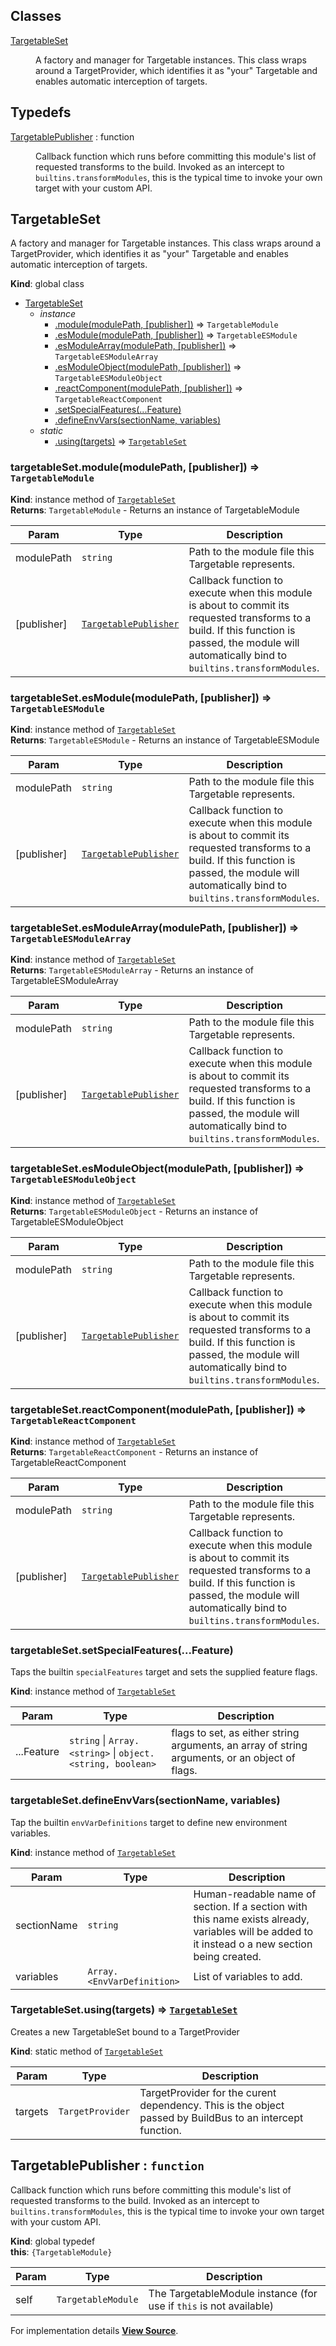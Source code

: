## Classes

<dl>
<dt><a href="#TargetableSet">TargetableSet</a></dt>
<dd>

A factory and manager for Targetable instances.
This class wraps around a TargetProvider, which identifies it as "your"
Targetable and enables automatic interception of targets.

</dd>
</dl>

## Typedefs

<dl>
<dt><a href="#TargetablePublisher">TargetablePublisher</a> : <inlineCode>function</inlineCode></dt>
<dd>

Callback function which runs before committing this module's list of requested transforms to the build. Invoked as an intercept to `builtins.transformModules`, this is the typical time to invoke your own target with your custom API.

</dd>
</dl>

<a name="TargetableSet" id="TargetableSet"></a>

## TargetableSet

A factory and manager for Targetable instances.
This class wraps around a TargetProvider, which identifies it as "your"
Targetable and enables automatic interception of targets.

**Kind**: global class

- [TargetableSet](#TargetableSet)
  - _instance_
    - [.module(modulePath, [publisher])](#TargetableSet+module) ⇒ `TargetableModule`
    - [.esModule(modulePath, [publisher])](#TargetableSet+esModule) ⇒ `TargetableESModule`
    - [.esModuleArray(modulePath, [publisher])](#TargetableSet+esModuleArray) ⇒ `TargetableESModuleArray`
    - [.esModuleObject(modulePath, [publisher])](#TargetableSet+esModuleObject) ⇒ `TargetableESModuleObject`
    - [.reactComponent(modulePath, [publisher])](#TargetableSet+reactComponent) ⇒ `TargetableReactComponent`
    - [.setSpecialFeatures(...Feature)](#TargetableSet+setSpecialFeatures)
    - [.defineEnvVars(sectionName, variables)](#TargetableSet+defineEnvVars)
  - _static_
    - [.using(targets)](#TargetableSet.using) ⇒ [`TargetableSet`](#TargetableSet)

<a name="TargetableSet+module" id="TargetableSet+module"></a>

### targetableSet.module(modulePath, [publisher]) ⇒ `TargetableModule`

**Kind**: instance method of [`TargetableSet`](#TargetableSet)  
**Returns**: `TargetableModule` - Returns an instance of TargetableModule

| Param       | Type                                          | Description                                                                                                                                                                                          |
| ----------- | --------------------------------------------- | ---------------------------------------------------------------------------------------------------------------------------------------------------------------------------------------------------- |
| modulePath  | `string`                                      | Path to the module file this Targetable represents.                                                                                                                                                  |
| [publisher] | [`TargetablePublisher`](#TargetablePublisher) | Callback function to execute when this module is about to commit its requested transforms to a build. If this function is passed, the module will automatically bind to `builtins.transformModules`. |

<a name="TargetableSet+esModule" id="TargetableSet+esModule"></a>

### targetableSet.esModule(modulePath, [publisher]) ⇒ `TargetableESModule`

**Kind**: instance method of [`TargetableSet`](#TargetableSet)  
**Returns**: `TargetableESModule` - Returns an instance of TargetableESModule

| Param       | Type                                          | Description                                                                                                                                                                                          |
| ----------- | --------------------------------------------- | ---------------------------------------------------------------------------------------------------------------------------------------------------------------------------------------------------- |
| modulePath  | `string`                                      | Path to the module file this Targetable represents.                                                                                                                                                  |
| [publisher] | [`TargetablePublisher`](#TargetablePublisher) | Callback function to execute when this module is about to commit its requested transforms to a build. If this function is passed, the module will automatically bind to `builtins.transformModules`. |

<a name="TargetableSet+esModuleArray" id="TargetableSet+esModuleArray"></a>

### targetableSet.esModuleArray(modulePath, [publisher]) ⇒ `TargetableESModuleArray`

**Kind**: instance method of [`TargetableSet`](#TargetableSet)  
**Returns**: `TargetableESModuleArray` - Returns an instance of TargetableESModuleArray

| Param       | Type                                          | Description                                                                                                                                                                                          |
| ----------- | --------------------------------------------- | ---------------------------------------------------------------------------------------------------------------------------------------------------------------------------------------------------- |
| modulePath  | `string`                                      | Path to the module file this Targetable represents.                                                                                                                                                  |
| [publisher] | [`TargetablePublisher`](#TargetablePublisher) | Callback function to execute when this module is about to commit its requested transforms to a build. If this function is passed, the module will automatically bind to `builtins.transformModules`. |

<a name="TargetableSet+esModuleObject" id="TargetableSet+esModuleObject"></a>

### targetableSet.esModuleObject(modulePath, [publisher]) ⇒ `TargetableESModuleObject`

**Kind**: instance method of [`TargetableSet`](#TargetableSet)  
**Returns**: `TargetableESModuleObject` - Returns an instance of TargetableESModuleObject

| Param       | Type                                          | Description                                                                                                                                                                                          |
| ----------- | --------------------------------------------- | ---------------------------------------------------------------------------------------------------------------------------------------------------------------------------------------------------- |
| modulePath  | `string`                                      | Path to the module file this Targetable represents.                                                                                                                                                  |
| [publisher] | [`TargetablePublisher`](#TargetablePublisher) | Callback function to execute when this module is about to commit its requested transforms to a build. If this function is passed, the module will automatically bind to `builtins.transformModules`. |

<a name="TargetableSet+reactComponent" id="TargetableSet+reactComponent"></a>

### targetableSet.reactComponent(modulePath, [publisher]) ⇒ `TargetableReactComponent`

**Kind**: instance method of [`TargetableSet`](#TargetableSet)  
**Returns**: `TargetableReactComponent` - Returns an instance of TargetableReactComponent

| Param       | Type                                          | Description                                                                                                                                                                                          |
| ----------- | --------------------------------------------- | ---------------------------------------------------------------------------------------------------------------------------------------------------------------------------------------------------- |
| modulePath  | `string`                                      | Path to the module file this Targetable represents.                                                                                                                                                  |
| [publisher] | [`TargetablePublisher`](#TargetablePublisher) | Callback function to execute when this module is about to commit its requested transforms to a build. If this function is passed, the module will automatically bind to `builtins.transformModules`. |

<a name="TargetableSet+setSpecialFeatures" id="TargetableSet+setSpecialFeatures"></a>

### targetableSet.setSpecialFeatures(...Feature)

Taps the builtin `specialFeatures` target and sets the supplied feature flags.

**Kind**: instance method of [`TargetableSet`](#TargetableSet)

| Param      | Type                                                       | Description                                                                                    |
| ---------- | ---------------------------------------------------------- | ---------------------------------------------------------------------------------------------- |
| ...Feature | `string` \| `Array.<string>` \| `object.<string, boolean>` | flags to set, as either string arguments, an array of string arguments, or an object of flags. |

<a name="TargetableSet+defineEnvVars" id="TargetableSet+defineEnvVars"></a>

### targetableSet.defineEnvVars(sectionName, variables)

Tap the builtin `envVarDefinitions` target to define new environment variables.

**Kind**: instance method of [`TargetableSet`](#TargetableSet)

| Param       | Type                       | Description                                                                                                                                      |
| ----------- | -------------------------- | ------------------------------------------------------------------------------------------------------------------------------------------------ |
| sectionName | `string`                   | Human-readable name of section. If a section with this name exists already, variables will be added to it instead o a new section being created. |
| variables   | `Array.<EnvVarDefinition>` | List of variables to add.                                                                                                                        |

<a name="TargetableSet.using" id="TargetableSet.using"></a>

### TargetableSet.using(targets) ⇒ [`TargetableSet`](#TargetableSet)

Creates a new TargetableSet bound to a TargetProvider

**Kind**: static method of [`TargetableSet`](#TargetableSet)

| Param   | Type             | Description                                                                                               |
| ------- | ---------------- | --------------------------------------------------------------------------------------------------------- |
| targets | `TargetProvider` | TargetProvider for the curent dependency. This is the object passed by BuildBus to an intercept function. |

<a name="TargetablePublisher" id="TargetablePublisher"></a>

## TargetablePublisher : `function`

Callback function which runs before committing this module's list of requested transforms to the build. Invoked as an intercept to `builtins.transformModules`, this is the typical time to invoke your own target with your custom API.

**Kind**: global typedef  
**this**: `{TargetableModule}`

| Param | Type               | Description                                                        |
| ----- | ------------------ | ------------------------------------------------------------------ |
| self  | `TargetableModule` | The TargetableModule instance (for use if `this` is not available) |

For implementation details [**View Source**](https://github.com/magento/pwa-studio/blob/develop/packages/pwa-buildpack/lib/WebpackTools/targetables/TargetableSet.js).
